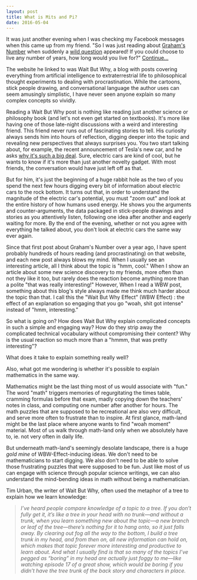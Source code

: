 ```yaml
---
layout: post
title: What is Mits and Pi?
date: 2016-05-04
---
```

It was just another evening when I was checking my Facebook messages when this came up from my friend.
"So I was just reading about [Graham's Number](http://waitbutwhy.com/2014/11/1000000-grahams-number.html) when suddenly a [wild question](http://waitbutwhy.com/table/how-long-would-you-live-if-you-could-choose-any-number-of-years) appeared! If you could choose to live any number of years, how long would you live for?" [Continue...](http://mitsandpi.com/blog/2016/05/04/what-is-mits-and-pi)

The website he linked to was Wait But Why, a blog with posts covering everything from artificial intelligence to extraterrestrial life to philosophical thought experiments to dealing with procrastination. While the cartoons, stick people drawing, and conversational language the author uses can seem amusingly simplistic, I have never seen anyone explain so many complex concepts so vividly. 

Reading a Wait But Why post is nothing like reading just another science or philosophy book (and let's not even get started on textbooks). It's more like having one of those late-night discussions with a weird and interesting friend. This friend never runs out of fascinating stories to tell. His curiosity always sends him into hours of reflection, digging deeper into the topic and revealing new perspectives that always surprises you. You two start talking about, for example, the recent announcement of Tesla's new car, and he asks [why it's such a big deal](http://waitbutwhy.com/2015/06/how-tesla-will-change-your-life.html). Sure, electric cars are kind of cool, but he wants to know if it's more than just another novelty gadget. With most friends, the conversation would have just left off as that.

But for him, it's just the beginning of a huge rabbit hole as the two of you spend the next few hours digging every bit of information about electric cars to the rock bottom. It turns out that, in order to understand the magnitude of the electric car's potential, you must "zoom out" and look at the entire history of how humans used energy. He shows you the arguments and counter-arguments, the data packaged in stick-people drawings and stories as you attentively listen, following one idea after another and eagerly waiting for more. By the end of the evening, whether or not you agree with everything he talked about, you don't look at electric cars the same way ever again.

Since that first post about Graham's Number over a year ago, I have spent probably hundreds of hours reading (and procrastinating) on that website, and each new post always blows my mind. When I usually see an interesting article, all I think about the topic is "hmm, cool."  When I show an article about some new science discovery to my friends, more often than not they like it too, but rarely does the reaction become anything more than a polite "that was really interesting!" However, When I read a WBW post, something about this blog's style always made me think much harder about the topic than that. I call this the "Wait But Why Effect" (WBW Effect) : the effect of an explanation so engaging that you go "woah, shit got intense" instead of "hmm, interesting."

So what is going on? How does Wait But Why explain complicated concepts in such a simple and engaging way? How do they strip away the complicated technical vocabulary without compromising their content? Why is the usual reaction so much more than a "hmmm, that was pretty interesting"?

What does it take to explain something really well?

Also, what got me wondering is whether it's possible to explain mathematics in the same way. 

Mathematics might be the last thing most of us would associate with "fun." The word "math" triggers memories of regurgitating the times table, cramming formulas before that exam, madly copying down the teachers' notes in class, and computing one number after another for hours. The math puzzles that are supposed to be recreational are also very difficult, and serve more often to frustrate than to inspire. At first glance, math-land might be the last place where anyone wants to find "woah moment" material. Most of us walk through math-land only when we absolutely have to, ie. not very often in daily life. 

But underneath math-land's seemingly desolate landscape, there is a huge *gold mine* of WBW-Effect-inducing ideas. We don't need to be mathematicians to start digging. We also don't need to be able to solve those frustrating puzzles that were supposed to be fun. Just like most of us can engage with science through popular science writings, we can also understand the mind-bending ideas in math without being a mathematician. 

Tim Urban, the writer of Wait But Why, often used the metaphor of a tree to explain how we learn knowledge:

>*I’ve heard people compare knowledge of a topic to a tree. If you don’t fully get it, it’s like a tree in your head with no trunk—and without a trunk, when you learn something new about the topic—a new branch or leaf of the tree—there’s nothing for it to hang onto, so it just falls away. By clearing out fog all the way to the bottom, I build a tree trunk in my head, and from then on, all new information can hold on, which makes that topic forever more interesting and productive to learn about. And what I usually find is that so many of the topics I’ve pegged as “boring” in my head are actually just foggy to me—like watching episode 17 of a great show, which would be boring if you didn’t have the tree trunk of the back story and characters in place.*


